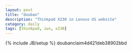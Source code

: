 ```yaml
---
layout: post
title: "douban"
description: "Thinkpad X230 in Lenovo US website"
category: daily
tags: [thinkpad, iws, x230]
---
```

{% include JB/setup %}
doubanclaim4d421deb38902bbd
